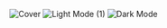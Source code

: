 ![Cover](https://github.com/ARassignments/AudiBook-App/assets/49037725/fac49f00-0fbe-4e9e-b4a7-a94b5fda9ca0)
![Light Mode (1)](https://github.com/ARassignments/AudiBook-App/assets/49037725/0321465b-3abd-4f78-8b35-bacadec26d1f)
![Dark Mode](https://github.com/ARassignments/AudiBook-App/assets/49037725/35670ce9-2e3a-4fb9-997d-9449ee0de7ff)
